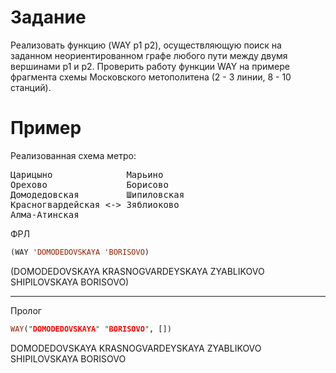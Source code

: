 Задание
=======
Реализовать функцию (WAY p1 p2), осуществляющую поиск на заданном неориентированном графе любого пути между двумя вершинами p1 и p2.
Проверить работу функции WAY на примере фрагмента схемы Московского метополитена (2 - 3 линии, 8 - 10 станций).

Пример
======
Реализованная схема метро:
<pre>
Царицыно              Марьино
Орехово               Борисово
Домодедовская         Шипиловская
Красногвардейская <-> Зяблиоково
Алма-Атинская
</pre>

ФРЛ
```lisp
(WAY 'DOMODEDOVSKAYA 'BORISOVO)
```
(DOMODEDOVSKAYA KRASNOGVARDEYSKAYA ZYABLIKOVO SHIPILOVSKAYA BORISOVO)
***
Пролог
```prolog
WAY("DOMODEDOVSKAYA" "BORISOVO", [])
```
DOMODEDOVSKAYA
KRASNOGVARDEYSKAYA
ZYABLIKOVO
SHIPILOVSKAYA
BORISOVO

